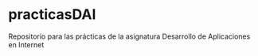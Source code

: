 # practicasDAI
Repositorio para las prácticas de la asignatura Desarrollo de Aplicaciones en Internet
